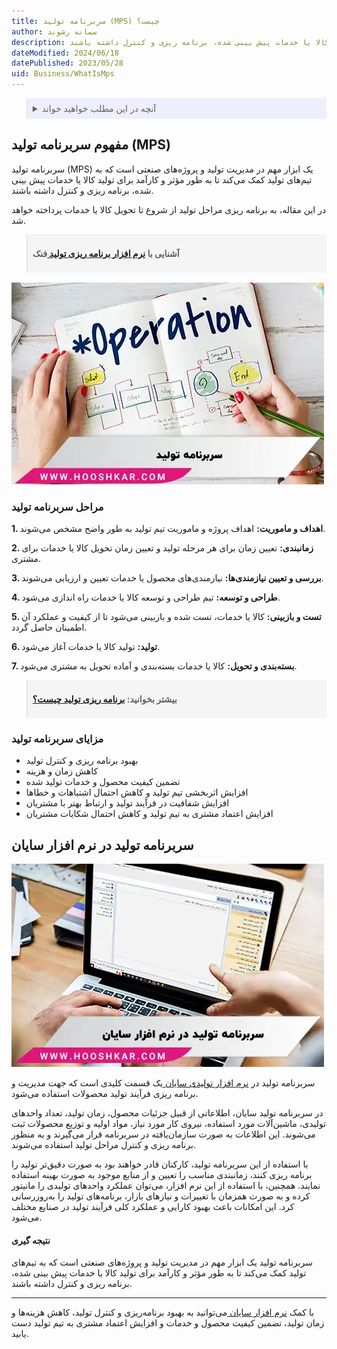 ```yaml
---
title: سربرنامه تولید (MPS) چیست؟
author: سمانه رشوند
description: سربرنامه تولید یک ابزار مهم در مدیریت تولید و پروژه‌های صنعتی است که به تیم‌های تولید کمک می‌کند تا به طور مؤثر و کارآمد برای تولید کالا یا خدمات پیش بینی شده، برنامه ریزی و کنترل داشته باشند.
dateModified: 2024/06/18
datePublished: 2023/05/28
uid: Business/WhatIsMps
---
```


<blockquote style="background-color:#eeeefc; padding:0.5rem">
<details>
  <summary>آنچه در این مطلب خواهید خواند</summary>
  <ul>
    <li>مفهوم سربرنامه تولید (MPS)</li>
    <li>مراحل سربرنامه تولید</li>
    <li>مزایای سربرنامه تولید</li>
    <li>سربرنامه تولید در نرم افزار سایان</li>
    <li>نتیجه گیری</li>
  </ul>
</details>
</blockquote>

## مفهوم سربرنامه تولید (MPS)
سربرنامه تولید (MPS) یک ابزار مهم در مدیریت تولید و پروژه‌های صنعتی است که به تیم‌های تولید کمک می‌کند تا به طور مؤثر و کارآمد برای تولید کالا یا خدمات پیش بینی شده، برنامه ریزی و کنترل داشته باشند. 

در این مقاله، به برنامه ریزی مراحل تولید از شروع تا تحویل کالا یا خدمات پرداخته خواهد شد.

<blockquote style="background-color:#f5f5f5; padding:0.5rem">
<p><strong>آشنایی با <a href="https://www.hooshkar.com/Software/Fennec/Module/ProductionPlanning" target="_blank">نرم افزار برنامه ریزی تولید
</a>فنک</p></strong></blockquote>

![سربرنامه تولید (MPS)](./Images/MPS-01.webp)

### مراحل سربرنامه تولید

**1.	اهداف و ماموریت:** اهداف پروژه و ماموریت تیم تولید به طور واضح مشخص می‌شوند.

**2.	زمانبندی:** تعیین زمان برای هر مرحله تولید و تعیین زمان تحویل کالا یا خدمات برای مشتری.

**3.	بررسی و تعیین نیازمندی‌ها:** نیازمندی‌های محصول یا خدمات تعیین و ارزیابی می‌شوند.

**4.	طراحی و توسعه:** تیم طراحی و توسعه کالا یا خدمات راه اندازی می‌شود.

**5.	تست و بازبینی:** کالا یا خدمات، تست شده و بازبینی می‌شود تا از کیفیت و عملکرد آن اطمینان حاصل گردد.

**6.	تولید:** تولید کالا یا خدمات آغاز می‌شود.

**7.	بسته‌بندی و تحویل:** کالا یا خدمات بسته‌بندی و آماده تحویل به مشتری می‌شود.

<blockquote style="background-color:#f5f5f5; padding:0.5rem">
<p><strong>بیشتر بخوانید: <a href="https://www.hooshkar.com/Wiki/Production/ProductionPlanning" target="_blank">برنامه ریزی تولید چیست؟
</a></p></strong></blockquote>

### مزایای سربرنامه تولید

*	بهبود برنامه ریزی و کنترل تولید
*	کاهش زمان و هزینه
*	تضمین کیفیت محصول و خدمات تولید شده
*	افزایش اثربخشی تیم تولید و کاهش احتمال اشتباهات و خطاها
*	افزایش شفافیت در فرآیند تولید و ارتباط بهتر با مشتریان
*	افزایش اعتماد مشتری به تیم تولید و کاهش احتمال شکایات مشتریان

## سربرنامه تولید در نرم افزار سایان

<a href="https://www.hooshkar.com/Software/Sayan/Package/Industrial" target="_blank">![سربرنامه تولید در نرم افزار سایان](./Images/MPS-02.webp)
</a>

سربرنامه تولید در <a href="https://www.hooshkar.com/Software/Sayan/Package/Industrial" target="_blank">نرم افزار تولیدی سایان
</a> یک قسمت کلیدی است که جهت مدیریت و برنامه ریزی فرآیند تولید محصولات استفاده می‌شود. 

در سربرنامه تولید سایان، اطلاعاتی از قبیل جزئیات محصول، زمان تولید، تعداد واحدهای تولیدی، ماشین‌آلات مورد استفاده، نیروی کار مورد نیاز، مواد اولیه و توزیع محصولات ثبت می‌شوند. این اطلاعات به صورت سازمان‌یافته در سربرنامه قرار می‌گیرند و به منظور برنامه ریزی و کنترل مراحل تولید استفاده می‌شوند.

با استفاده از این سربرنامه تولید، کارکنان قادر خواهند بود به صورت دقیق‌تر تولید را برنامه ریزی کنند، زمانبندی مناسب را تعیین و از منابع موجود به صورت بهینه استفاده نمایند. همچنین، با استفاده از این نرم افزار، می‌توان عملکرد واحدهای تولیدی را مانیتور کرده و به صورت همزمان با تغییرات و نیازهای بازار، برنامه‌های تولید را به‌روز‌رسانی کرد. این امکانات باعث بهبود کارایی و عملکرد کلی فرآیند تولید در صنایع مختلف می‌شود.

#### نتیجه گیری

سربرنامه تولید یک ابزار مهم در مدیریت تولید و پروژه‌های صنعتی است که به تیم‌های تولید کمک می‌کند تا به طور مؤثر و کارآمد برای تولید کالا یا خدمات پیش بینی شده، برنامه ریزی و کنترل داشته باشند.

---

 با کمک <a href="https://www.hooshkar.com/Software/Sayan" target="_blank">نرم افزار سایان
</a>  می‌توانید به بهبود برنامه‌ریزی و کنترل تولید، کاهش هزینه‌ها و زمان تولید، تضمین کیفیت محصول و خدمات و افزایش اعتماد مشتری به تیم تولید دست یابید.